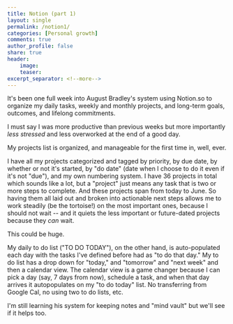 ```yaml
---
title: Notion (part 1)
layout: single
permalink: /notion1/
categories: [Personal growth]
comments: true
author_profile: false
share: true
header:
    image: 
    teaser: 
excerpt_separator: <!--more-->
--- 
```



It's been one full week into August Bradley's system using Notion.so to organize my daily tasks, weekly and monthly projects, and long-term goals, outcomes, and lifelong commitments. 

I must say I was more productive than previous weeks but more importantly *less stressed* and less overworked at the end of a good day. 

My projects list is organized, and manageable for the first time in, well, ever. 

I have all my projects categorized and tagged by priority, by due date, by whether or not it's started, by "do date" (date when I choose to do it even if it's not "due"), and my own numbering system. I have 36 projects in total which sounds like a lot, but a "project" just means any task that is two or more steps to complete. And these projects span from today to June. So having them all laid out and broken into actionable next steps allows me to work steadily (be the tortoise!) on the most important ones, because I should not wait -- and it quiets the less important or future-dated projects because they *can* wait. 

This could be huge. 

My daily to do list ("TO DO TODAY"), on the other hand, is auto-populated each day with the tasks I've defined before had as "to do that day." My to do list has a drop down for "today," and "tomorrow" and "next week" and then a calendar view. The calendar view is a game changer because  I can pick a day (say, 7 days from now), schedule a task, and when that day arrives it autopopulates on my "to do today" list. No transferring from Google Cal, no using two to do lists, etc. 

I'm still learning his system for keeping notes and "mind vault" but we'll see if it helps too.
